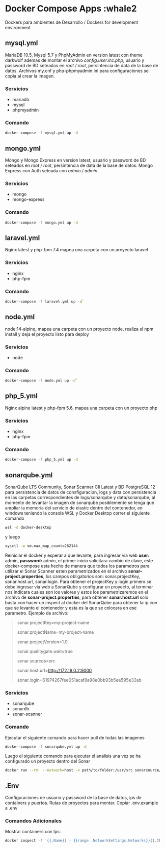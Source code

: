 # Docker Compose Apps :whale2

Dockers para ambientes de Desarrollo / Dockers for development environment

## mysql.yml

MariaDB 10.5, Mysql 5.7 y PhpMyAdmin en version latest con theme darkwolf ademas de montar el archivo *config.user.inc.php*, usuario y password de BD seteados en *root / root*, persintencia de data de la base de datos. Archivos my.cnf y php-phpmyadmin.ini para configuraciones se copia al crear la imagen.

### Servicios

- mariadb
- mysql
- phpmyadmin

### Comando

```bash
docker-compose -f mysql.yml up -d
```

## mongo.yml

Mongo y Mongo Express en version latest, usuario y password de BD seteados en *root / root*, persintencia de data de la base de datos. Mongo Express con Auth seteada con *admin / admin*

### Servicios

- mongo
- mongo-express

### Comando

```bash
docker-compose -f mongo.yml up -d
```

## laravel.yml

Nginx latest y php-fpm 7.4 mapea una carpeta con un proyecto laravel

### Servicios

- nginx
- php-fpm

### Comando

```bash
docker-compose -f laravel.yml up -d`
```

## node.yml

node:14-alpine, mapea una carpeta con un proyecto node, realiza el npm install y deja el proyecto listo para deploy

### Servicios

- node

### Comando

```bash
docker-compose -f node.yml up -d`
```

## php_5.yml

Nginx alpine latest y php-fpm 5.6, mapea una carpeta con un proyecto php

### Servicios

- nginx
- php-fpm

### Comando

```bash
docker-compose -f php_5.yml up -d
```

## sonarqube.yml

SonarQube LTS Community, Sonar Scanner Cli Latest y BD PostgreSQL 12 para persistencia de datos de consfiguracion, logs y data con persistencia en las carpetas correspondientes de logs/sonarqube y data/sonarqube, al momento de levantar la imagen de sonarqube posiblemente se tenga que ampliar la memoria del servicio de elastic dentro del contenedor, en windows teniendo la consola WSL y Docker Desktop correr el siguiente comando

```bash
wsl -d docker-desktop
```

y luego

```bash
sysctl -w vm.max_map_count=262144
```

Reiniciar el docker y esperar a que levante, para ingresar via web **user:** admin, **password:** admin, el primer inicio solicitara cambio de clave, este docker-compose esta hecho de manera que todos los parametros para utilizar el Sonar Scanner esten parametrizados en el archivo **sonar-project.properties**, los campos obligatorios son: sonar.projectKey, sonar.host.url, sonar.login. Para obtener el projectKey y login primero se debe ingresar via web a SonarQube y configurar un proyecto, al terminar nos indicara cuales son los valores y estos los parametrizaremos en el archivo de **sonar-project.properties**, para obtener **sonar.host.url** solo basta con hacer un inspect al docker del SonarQube para obtener la ip con que se levanto el contenedor y esta es la que se colocara en ese parametro. Ejemplo de archivo:

> sonar.projectKey=my-project-name
>
> sonar.projectName=my-project-name
>
> sonar.projectVersion=1.0
>
> sonar.qualitygate.wait=true
>
> sonar.sources=src
>
> sonar.host.url=<http://172.18.0.2:9000>
>
> sonar.login=61974267fee051acaf8a98e0bb93b5ea595e33ab

</p>

### Servicios

- sonarqube
- sonardb
- sonar-scanner

### Comando

Ejecutar el siguiente comando para hacer pull de todas las imagenes

```bash
docker-compose -f sonarqube.yml up -d
```

Luego el siguiente comando para ejecutar el analisis una vez se ha configurado un proyecto dentro del Sonar

```bash
docker run --rm  --network=host -v path/to/folder:/usr/src sonarsource/sonar-scanner-cli -X
```

## .Env

Configuraciones de usuario y password de la base de datos, ips de containers y puertos. Rutas de proyectos para montar. Copiar .env.example a .env

### Comandos Adicionales

Mostrar containers con Ips:

```bash
docker inspect -f '{{.Name}} - {{range .NetworkSettings.Networks}}{{.IPAddress}}{{end}}' (docker ps -aq)
```
